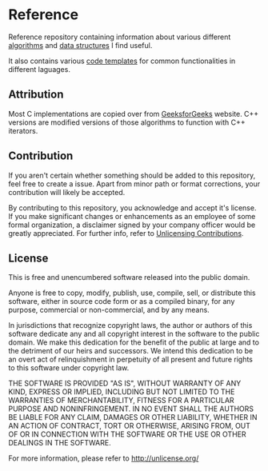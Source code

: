 # Reference

Reference repository containing information about various different [algorithms](./algorithms) and [data structures](./data_structures) I find useful.

It also contains various [code templates](./languages) for common functionalities in different laguages.

## Attribution

Most C implementations are copied over from [GeeksforGeeks](https://www.geeksforgeeks.org) website. C++ versions are modified versions of those algorithms to function with C++ iterators.

## Contribution

If you aren't certain whether something should be added to this repository, feel free to create a issue. Apart from minor path or format corrections, your contribution will likely be accepted.

By contributing to this repository, you acknowledge and accept it's license. If you make significant changes or enhancements as an employee of some formal organization, a disclaimer signed by your company officer would be greatly appreciated. For further info, refer to [Unlicensing Contributions](https://unlicense.org/#unlicensing-contributions).

## License

This is free and unencumbered software released into the public domain.

Anyone is free to copy, modify, publish, use, compile, sell, or
distribute this software, either in source code form or as a compiled
binary, for any purpose, commercial or non-commercial, and by any
means.

In jurisdictions that recognize copyright laws, the author or authors
of this software dedicate any and all copyright interest in the
software to the public domain. We make this dedication for the benefit
of the public at large and to the detriment of our heirs and
successors. We intend this dedication to be an overt act of
relinquishment in perpetuity of all present and future rights to this
software under copyright law.

THE SOFTWARE IS PROVIDED "AS IS", WITHOUT WARRANTY OF ANY KIND,
EXPRESS OR IMPLIED, INCLUDING BUT NOT LIMITED TO THE WARRANTIES OF
MERCHANTABILITY, FITNESS FOR A PARTICULAR PURPOSE AND NONINFRINGEMENT.
IN NO EVENT SHALL THE AUTHORS BE LIABLE FOR ANY CLAIM, DAMAGES OR
OTHER LIABILITY, WHETHER IN AN ACTION OF CONTRACT, TORT OR OTHERWISE,
ARISING FROM, OUT OF OR IN CONNECTION WITH THE SOFTWARE OR THE USE OR
OTHER DEALINGS IN THE SOFTWARE.

For more information, please refer to <http://unlicense.org/>
